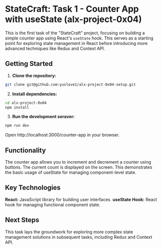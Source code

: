 # StateCraft: Task 1 - Counter App with useState (alx-project-0x04)

This is the first task of the "StateCraft" project, focusing on building a simple counter app using React's `useState` hook.  This serves as a starting point for exploring state management in React before introducing more advanced techniques like Redux and Context API.

## Getting Started

1. **Clone the repository:**

```bash
git clone git@github.com:yuslove1/alx-project-0x04-setup.git

```
2. **Install dependencies:**

```bash
cd alx-project-0x04
npm install

```
3. **Run the development seraver:**

```bash
npm run dev

```

Open http://localhost:3000/counter-app in your browser.

## Functionality
The counter app allows you to increment and decrement a counter using buttons. The current count is displayed on the screen. This demonstrates the basic usage of useState for managing component-level state.

## Key Technologies
**React:** JavaScript library for building user interfaces.
**useState Hook:** React hook for managing functional component state.

## Next Steps
This task lays the groundwork for exploring more complex state management solutions in subsequent tasks, including Redux and Context API.